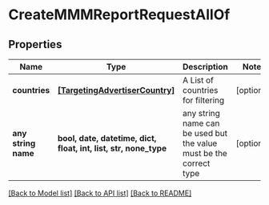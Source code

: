 # CreateMMMReportRequestAllOf


## Properties
Name | Type | Description | Notes
------------ | ------------- | ------------- | -------------
**countries** | [**[TargetingAdvertiserCountry]**](TargetingAdvertiserCountry.md) | A List of countries for filtering | [optional] 
**any string name** | **bool, date, datetime, dict, float, int, list, str, none_type** | any string name can be used but the value must be the correct type | [optional]

[[Back to Model list]](../README.md#documentation-for-models) [[Back to API list]](../README.md#documentation-for-api-endpoints) [[Back to README]](../README.md)


